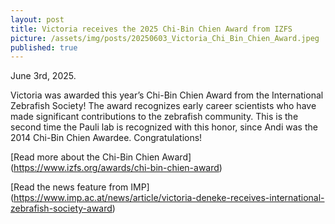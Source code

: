 ```yaml
---
layout: post
title: Victoria receives the 2025 Chi-Bin Chien Award from IZFS
picture: /assets/img/posts/20250603_Victoria_Chi_Bin_Chien_Award.jpeg
published: true
---
```

June 3rd, 2025.

Victoria was awarded this year’s Chi-Bin Chien Award from the International Zebrafish Society! The award recognizes early career scientists who have made significant contributions to the zebrafish community. This is the second time the Pauli lab is recognized with this honor, since Andi was the 2014 Chi-Bin Chien Awardee. Congratulations!

[Read more about the Chi-Bin Chien Award] (https://www.izfs.org/awards/chi-bin-chien-award)

[Read the news feature from IMP] (https://www.imp.ac.at/news/article/victoria-deneke-receives-international-zebrafish-society-award)


